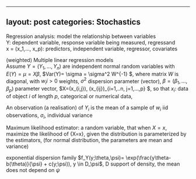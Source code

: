 
---
layout: post
categories: Stochastics
---

Regression analysis: model the relationship between variables  
Y: dependent variable, response variable being measured, regressand  
x = (x_1,..., x_p): predictors, independent variable, regressor, covariates  

(weighted) Multiple linear regression models   
Assume $Y = (Y_1 ,..., Y_n)$ are independent normal random variables with  
$E(Y) = \mu = X \beta$, $Var(Y)= \sigma = \sigma^2 W^{-1} $, where matrix $W$ is diagonal, with $w_ii >0$ weights, $\sigma^2$ dispersion parameter (vector),
$\beta=(\beta_1,...,\beta_p)$ parameter vector, $X=(x_{i,j}), (x_{ij})_{i=1,..n, j=1,...,p} $, so that $x_i$: data of object $i$ of length $p$, categorical or numerical data, 

An observation (a realisation) of $Y_i$ is the mean of a sample of $w_i$ iid observations, $\sigma_i$, individual variance

Maximum likelihood estimator: a random variable, that when $X=x$, maximize the likelihood of {X=x}, given the distribution is parameterized by the estimators, (for normal distribution, the parameters are mean and variance)

exponential dispersion family
$f_Y(y;\theta,\psi)= \exp(\frac{y\theta-b(\theta)}{\psi} + c(y;\psi)), y \in D_\psi$, D support of density, the mean does not depend on $\psi$
